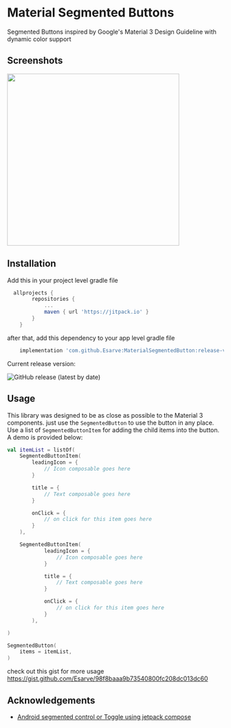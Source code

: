 
# Material Segmented Buttons
Segmented Buttons inspired by Google's Material 3 Design Guideline with dynamic color support

## Screenshots

<img src="https://i.ibb.co/nzzKG9G/msb.png" width="400">


## Installation



Add this in your project level gradle file

```groovy
  allprojects {
		repositories {
			...
			maven { url 'https://jitpack.io' }
		}
	}
```

after that, add this dependency to your app level gradle file

```groovy
  	implementation 'com.github.Esarve:MaterialSegmentedButton:release-version'
```

Current release version: 

![GitHub release (latest by date)](https://img.shields.io/github/v/release/Esarve/MaterialSegmentedButton)
## Usage

This library was designed to be as close as possible to the Material 3 components. 
just use the `SegmentedButton` to use the button in any place. Use a list of `SegmentedButtonItem` for adding the child items into the button. A demo is provided below:
 
```kotlin
val itemList = listOf(
    SegmentedButtonItem(
        leadingIcon = {
            // Icon composable goes here
        }

        title = {
            // Text composable goes here
        }

        onClick = {
            // on click for this item goes here
        }
    ),

    SegmentedButtonItem(
            leadingIcon = {
                // Icon composable goes here
            }

            title = {
                // Text composable goes here
            }

            onClick = {
                // on click for this item goes here
            }
        ),

)

SegmentedButton(
    items = itemList,
)
```

check out this gist for more usage https://gist.github.com/Esarve/98f8baaa9b73540800fc208dc013dc60


## Acknowledgements

 - [Android segmented control or Toggle using jetpack compose](https://medium.com/@manojbhadane/hello-everyone-558290eb632e)


